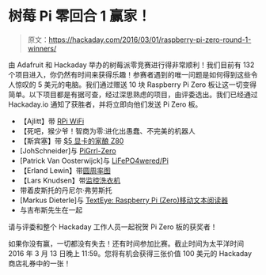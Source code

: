 # 树莓 Pi 零回合 1 赢家！

> 原文：<https://hackaday.com/2016/03/01/raspberry-pi-zero-round-1-winners/>

由 Adafruit 和 Hackaday 举办的树莓派零竞赛进行得非常顺利！我们目前有 132 个项目进入，你仍然有时间来获得乐趣！参赛者遇到的唯一问题是如何得到这些令人惊叹的 5 美元的电脑。我们通过赠送 10 块 Raspberry Pi Zero 板让这一切变得简单。以下项目都是有据可查，经过深思熟虑的项目，由评委选出。我们已经通过 Hackaday.io 通知了获胜者，并将立即向他们发送 Pi Zero 板。

*   【Ajlitt】带 [RPi WiFi](https://hackaday.io/project/8678)
*   【死吧，猴少爷！智商为零:进化出愚蠢、不完美的机器人
*   【斯宾塞】带 [$5 显卡的家酿 Z80](https://hackaday.io/project/9567)
*   [JohSchneider]与 [PiGrrl-Zero](https://hackaday.io/project/9467)
*   [Patrick Van Oosterwijck]与 [LiFePO4wered/Pi](https://hackaday.io/project/9461)
*   【Erland Lewin】带[圆周率图](https://hackaday.io/project/9471)
*   【Lars Knudsen】带[监控洗衣机](https://hackaday.io/project/9432)
*   带着皮斯托的丹尼尔·弗劳斯托
*   [Markus Dieterle]与 [TextEye: Raspberry Pi (Zero)移动文本阅读器](https://hackaday.io/project/9669)
*   与吉布斯先生在一起

请与评委和整个 Hackaday 工作人员一起祝贺 Pi Zero 板的获奖者！

如果你没有赢，一切都没有失去！还有时间参加比赛。截止时间为太平洋时间 2016 年 3 月 13 日晚上 11:59。您将有机会获得三张价值 100 美元的 Hackaday 商店礼券中的一张！
